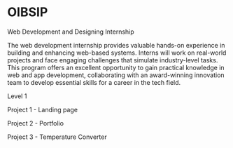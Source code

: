 # OIBSIP
Web Development and Designing Internship

The web development internship provides valuable hands-on experience in building and enhancing web-based systems. Interns will work on real-world projects and face engaging challenges that simulate industry-level tasks. This program offers an excellent opportunity to gain practical knowledge in web and app development, collaborating with an award-winning innovation team to develop essential skills for a career in the tech field.

Level 1

Project 1 - Landing page

Project 2 - Portfolio

Project 3 - Temperature Converter 
